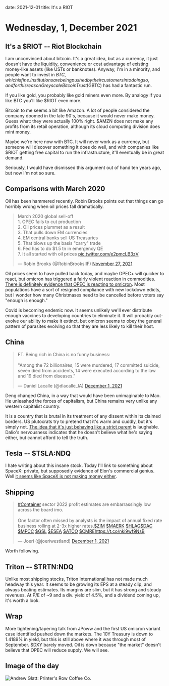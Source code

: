date: 2021-12-01
title: It's a RIOT

# Wednesday,  1, December 2021

## It's a $RIOT -- Riot Blockchain

I am unconvinced about bitcoin.
It's a great idea, but as a currency, it just doesn't have the liquidity, convenience or cost advantage of existing money-like assets (like USTs or banknotes).
Anyway, I'm in a minority, and people want to invest in $BTC, which is fine.
Institutions are being pushed by their customers into doing so, and for this reason Greyscale Bitcoin Trust ($GBTC) has had a fantastic run.

If you like gold, you probably like gold miners even more. By analogy if you like BTC you'll like $RIOT even more.

Bitcoin to me seems a bit like Amazon. A lot of people considered the company doomed in the late 90's, because it would never make money. Guess what: they were actually 100% right. $AMZN does not make any profits from its retail operation, although its cloud computing division does mint money. 

Maybe we're here now with BTC. It will never work as a currency, but someone will discover something it does do well, and with companies like $RIOT getting free capital to run the infrastructure, it'll eventually be in great demand.

Seriously, I would have dismissed this argument out of hand ten years ago, but now I'm not so sure.

## Comparisons with March 2020

Oil has been hammered recently. Robin Brooks points out that things can go horribly wrong when oil prices fall dramatically.


<blockquote class="twitter-tweet"><p lang="en" dir="ltr">March 2020 global sell-off<br>1. OPEC fails to cut production<br>2. Oil prices plummet as a result<br>3. That pulls down EM currencies<br>4. EM central banks sell US Treasuries<br>5. That blows up the basis &quot;carry&quot; trade<br>6. Fed has to do $1.5 tn in emergency QE<br>7. It all started with oil prices <a href="https://t.co/e2pmcLB3zV">pic.twitter.com/e2pmcLB3zV</a></p>&mdash; Robin Brooks (@RobinBrooksIIF) <a href="https://twitter.com/RobinBrooksIIF/status/1464594888301895680?ref_src=twsrc%5Etfw">November 27, 2021</a></blockquote> <script async src="https://platform.twitter.com/widgets.js" charset="utf-8"></script>

Oil prices seem to have pulled back today, and maybe OPEC+ will quicker to react, but omicron has triggered a fairly violent reaction in commodities.
[There is definitely evidence that OPEC is reacting to omicron](https://finance.yahoo.com/news/ftse-stock-markets-oil-price-dax-cac-sp-500-omicron-084455028.html).
Most populations have a sort of resigned compliance with new lockdown edicts, but I wonder how many Christmases need to be cancelled before voters say "enough is enough."

Covid is becoming endemic now. 
It seems unlikely we'll ever distribute enough vaccines to developing countries to eliminate it.
It will probably out-evolve our ability to make it extinct, but omicron seems to obey the general pattern of parasites evolving so that they are less likely to kill their host.

## China

<blockquote class="twitter-tweet"><p lang="en" dir="ltr">FT. Being rich in China is no funny business:<br><br>&quot;Among the 72 billionaires, 15 were murdered, 17 committed suicide, seven died from accidents, 14 were executed according to the law and 19 died from diseases.&quot;</p>&mdash; Daniel Lacalle (@dlacalle_IA) <a href="https://twitter.com/dlacalle_IA/status/1465946235509084160?ref_src=twsrc%5Etfw">December 1, 2021</a></blockquote> <script async src="https://platform.twitter.com/widgets.js" charset="utf-8"></script>

Deng changed China, in a way that would have been unimaginable to Mao. 
He unleashed the forces of capitalism, but China remains very unlike any western capitalist country.

It is a country that is brutal in its treatment of any dissent within its claimed borders. 
US plutocrats try to pretend that it's warm and cuddly, but it's simply not. 
[The idea that it's just behaving like a strict parent](https://twitter.com/SquawkCNBC/status/1465660719756681218?s=20) is laughable. 
Dalio's nervousness indicates that he doesn't believe what he's saying either, but cannot afford to tell the truth.

## Tesla -- $TSLA:NDQ

I hate writing about this insane stock. 
Today I'll link to something about SpaceX: private, but supposedly evidence of Elon's commercial genius. 
Well [it seems like SpaceX is not making money either](https://twitter.com/TMFAssociates/status/1464595216279605256?s=20).

## Shipping

<blockquote class="twitter-tweet"><p lang="en" dir="ltr"><a href="https://twitter.com/hashtag/Container?src=hash&amp;ref_src=twsrc%5Etfw">#Container</a> sector 2022 profit estimates are embarrassingly low across the board imo. <br><br>One factor often missed by analysts is the impact of annual fixed rate business rolling at 2-3x higher rates.<a href="https://twitter.com/search?q=%24ZIM&amp;src=ctag&amp;ref_src=twsrc%5Etfw">$ZIM</a> <a href="https://twitter.com/search?q=%24MAERK&amp;src=ctag&amp;ref_src=twsrc%5Etfw">$MAERK</a> <a href="https://twitter.com/search?q=%24HLAG&amp;src=ctag&amp;ref_src=twsrc%5Etfw">$HLAG</a><a href="https://twitter.com/search?q=%24DAC&amp;src=ctag&amp;ref_src=twsrc%5Etfw">$DAC</a> <a href="https://twitter.com/search?q=%24MPCC&amp;src=ctag&amp;ref_src=twsrc%5Etfw">$MPCC</a> <a href="https://twitter.com/search?q=%24GSL&amp;src=ctag&amp;ref_src=twsrc%5Etfw">$GSL</a> <a href="https://twitter.com/search?q=%24ESEA&amp;src=ctag&amp;ref_src=twsrc%5Etfw">$ESEA</a> <a href="https://twitter.com/search?q=%24ATCO&amp;src=ctag&amp;ref_src=twsrc%5Etfw">$ATCO</a> <a href="https://twitter.com/search?q=%24CMRE&amp;src=ctag&amp;ref_src=twsrc%5Etfw">$CMRE</a><a href="https://t.co/nki9wf9NsB">https://t.co/nki9wf9NsB</a></p>&mdash; Joeri (@joeriwestland) <a href="https://twitter.com/joeriwestland/status/1466008570881839105?ref_src=twsrc%5Etfw">December 1, 2021</a></blockquote> <script async src="https://platform.twitter.com/widgets.js" charset="utf-8"></script>

Worth following.

## Triton -- $TRTN:NDQ

Unlike most shipping stocks, Triton International has not made much headway this year.
It seems to be growing its EPS at a steady clip, and always beating estimates.
Its margins are slim, but it has strong and steady revenues.
At P/E of ~9 and a div. yield of 4.5%, and a dividend coming up, it's worth a look.

## Wrap

More tightening/tapering talk from JPoww and the first US omicron variant case identified pushed down the markets.
The 10Y Treasury is down to 1.4189% in yield, but this is still above where it was through most of September.
$DXY barely moved.
Oil is down because "the market" doesn't believe that OPEC will reduce supply. We will see.

## Image of the day

![Andrew Glatt: Printer's Row Coffee Co.](https://pbs.twimg.com/media/FFN1Iq4WQA44UYY?format=jpg&name=small)
